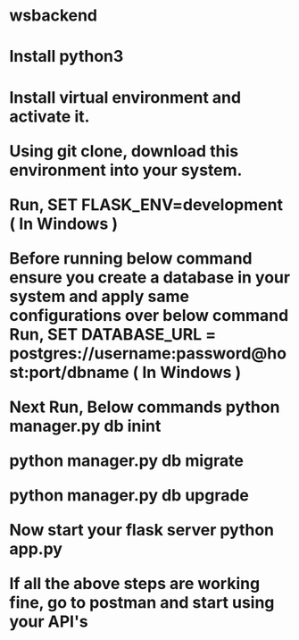 # wsbackend
<h1> Install python3 <h1>
Install virtual environment and activate it.

Using git clone, download this environment into your system.

Run, SET FLASK_ENV=development ( In Windows )

Before running below command ensure you create a database in your system and apply same configurations over below command
Run, SET DATABASE_URL = postgres://username:password@host:port/dbname ( In Windows )

Next Run, Below commands
python manager.py db inint

python manager.py db migrate

python manager.py db upgrade

Now start your flask server python app.py

If all the above steps are working fine, go to postman and start using your API's


